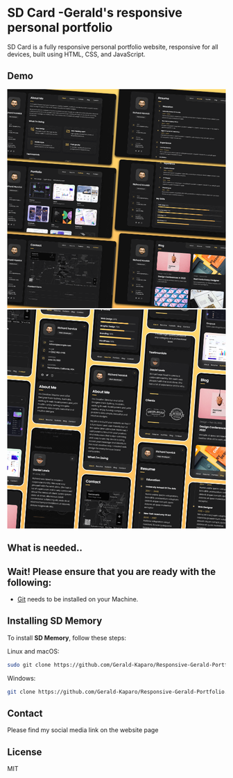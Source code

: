 # SD Card -Gerald's responsive personal portfolio

SD Card is a fully responsive personal portfolio website, responsive for all devices, built using HTML, CSS, and JavaScript.

## Demo

![SD Card Window's Example](./website-example-image/desktop.png "Desktop example")
![SD Card Mobile example](./website-example-image/mobile.png "Mobile Example")

## What is needed..

## Wait! Please ensure that you are ready with the following:

* [Git](https://git-scm.com/downloads "Download Git") needs to be installed on your Machine.

## Installing SD Memory

To install **SD Memory**, follow these steps:

Linux and macOS:

```bash
sudo git clone https://github.com/Gerald-Kaparo/Responsive-Gerald-Portfolio.git
```

Windows:

```bash
git clone https://github.com/Gerald-Kaparo/Responsive-Gerald-Portfolio.git
```

## Contact

Please find my social media link on the website page
## License

MIT
